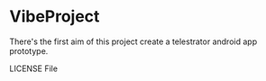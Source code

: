 # VibeProject
There's the first aim of this project create a telestrator android app prototype.

LICENSE File